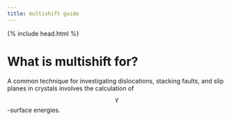 ```yaml
---
title: multishift guide
---
```

{% include head.html %}

# What is multishift for?
A common technique for investigating dislocations, stacking faults, and slip planes in crystals involves the calculation of $$\gamma$$-surface energies.

